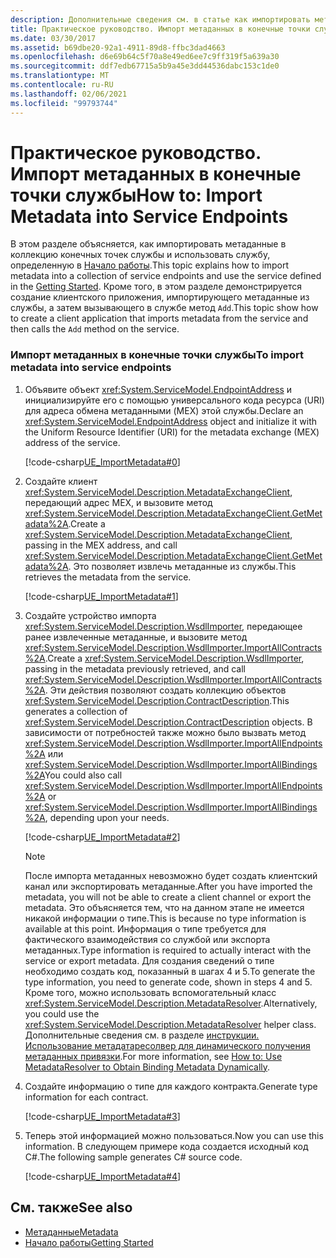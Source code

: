 ```yaml
---
description: Дополнительные сведения см. в статье как импортировать метаданные в конечные точки службы.
title: Практическое руководство. Импорт метаданных в конечные точки службы
ms.date: 03/30/2017
ms.assetid: b69dbe20-92a1-4911-89d8-ffbc3dad4663
ms.openlocfilehash: d6e69b64c5f70a8e49ed6ee7c9ff319f5a639a30
ms.sourcegitcommit: ddf7edb67715a5b9a45e3dd44536dabc153c1de0
ms.translationtype: MT
ms.contentlocale: ru-RU
ms.lasthandoff: 02/06/2021
ms.locfileid: "99793744"
---
```

# <a name="how-to-import-metadata-into-service-endpoints"></a><span data-ttu-id="b1175-103">Практическое руководство. Импорт метаданных в конечные точки службы</span><span class="sxs-lookup"><span data-stu-id="b1175-103">How to: Import Metadata into Service Endpoints</span></span>

<span data-ttu-id="b1175-104">В этом разделе объясняется, как импортировать метаданные в коллекцию конечных точек службы и использовать службу, определенную в [Начало работы](../samples/getting-started-sample.md).</span><span class="sxs-lookup"><span data-stu-id="b1175-104">This topic explains how to import metadata into a collection of service endpoints and use the service defined in the [Getting Started](../samples/getting-started-sample.md).</span></span> <span data-ttu-id="b1175-105">Кроме того, в этом разделе демонстрируется создание клиентского приложения, импортирующего метаданные из службы, а затем вызывающего в службе метод `Add`.</span><span class="sxs-lookup"><span data-stu-id="b1175-105">This topic show how to create a client application that imports metadata from the service and then calls the `Add` method on the service.</span></span>  
  
### <a name="to-import-metadata-into-service-endpoints"></a><span data-ttu-id="b1175-106">Импорт метаданных в конечные точки службы</span><span class="sxs-lookup"><span data-stu-id="b1175-106">To import metadata into service endpoints</span></span>  
  
1. <span data-ttu-id="b1175-107">Объявите объект <xref:System.ServiceModel.EndpointAddress> и инициализируйте его с помощью универсального кода ресурса (URI) для адреса обмена метаданными (MEX) этой службы.</span><span class="sxs-lookup"><span data-stu-id="b1175-107">Declare an <xref:System.ServiceModel.EndpointAddress> object and initialize it with the Uniform Resource Identifier (URI) for the metadata exchange (MEX) address of the service.</span></span>  
  
     [!code-csharp[UE_ImportMetadata#0](../../../../samples/snippets/csharp/VS_Snippets_CFX/ue_importmetadata/cs/client.cs#0)]  
  
2. <span data-ttu-id="b1175-108">Создайте клиент <xref:System.ServiceModel.Description.MetadataExchangeClient>, передающий адрес MEX, и вызовите метод <xref:System.ServiceModel.Description.MetadataExchangeClient.GetMetadata%2A>.</span><span class="sxs-lookup"><span data-stu-id="b1175-108">Create a <xref:System.ServiceModel.Description.MetadataExchangeClient>, passing in the MEX address, and call <xref:System.ServiceModel.Description.MetadataExchangeClient.GetMetadata%2A>.</span></span> <span data-ttu-id="b1175-109">Это позволяет извлечь метаданные из службы.</span><span class="sxs-lookup"><span data-stu-id="b1175-109">This retrieves the metadata from the service.</span></span>  
  
     [!code-csharp[UE_ImportMetadata#1](../../../../samples/snippets/csharp/VS_Snippets_CFX/ue_importmetadata/cs/client.cs#1)]  
  
3. <span data-ttu-id="b1175-110">Создайте устройство импорта <xref:System.ServiceModel.Description.WsdlImporter>, передающее ранее извлеченные метаданные, и вызовите метод <xref:System.ServiceModel.Description.WsdlImporter.ImportAllContracts%2A>.</span><span class="sxs-lookup"><span data-stu-id="b1175-110">Create a <xref:System.ServiceModel.Description.WsdlImporter>, passing in the metadata previously retrieved, and call <xref:System.ServiceModel.Description.WsdlImporter.ImportAllContracts%2A>.</span></span> <span data-ttu-id="b1175-111">Эти действия позволяют создать коллекцию объектов <xref:System.ServiceModel.Description.ContractDescription>.</span><span class="sxs-lookup"><span data-stu-id="b1175-111">This generates a collection of <xref:System.ServiceModel.Description.ContractDescription> objects.</span></span> <span data-ttu-id="b1175-112">В зависимости от потребностей также можно было вызвать метод <xref:System.ServiceModel.Description.WsdlImporter.ImportAllEndpoints%2A> или <xref:System.ServiceModel.Description.WsdlImporter.ImportAllBindings%2A></span><span class="sxs-lookup"><span data-stu-id="b1175-112">You could also call <xref:System.ServiceModel.Description.WsdlImporter.ImportAllEndpoints%2A> or <xref:System.ServiceModel.Description.WsdlImporter.ImportAllBindings%2A>, depending upon your needs.</span></span>  
  
     [!code-csharp[UE_ImportMetadata#2](../../../../samples/snippets/csharp/VS_Snippets_CFX/ue_importmetadata/cs/client.cs#2)]  
  
    > [!NOTE]
    > <span data-ttu-id="b1175-113">После импорта метаданных невозможно будет создать клиентский канал или экспортировать метаданные.</span><span class="sxs-lookup"><span data-stu-id="b1175-113">After you have imported the metadata, you will not be able to create a client channel or export the metadata.</span></span> <span data-ttu-id="b1175-114">Это объясняется тем, что на данном этапе не имеется никакой информации о типе.</span><span class="sxs-lookup"><span data-stu-id="b1175-114">This is because no type information is available at this point.</span></span> <span data-ttu-id="b1175-115">Информация о типе требуется для фактического взаимодействия со службой или экспорта метаданных.</span><span class="sxs-lookup"><span data-stu-id="b1175-115">Type information is required to actually interact with the service or export metadata.</span></span> <span data-ttu-id="b1175-116">Для создания сведений о типе необходимо создать код, показанный в шагах 4 и 5.</span><span class="sxs-lookup"><span data-stu-id="b1175-116">To generate the type information, you need to generate code, shown in steps 4 and 5.</span></span> <span data-ttu-id="b1175-117">Кроме того, можно использовать вспомогательный класс <xref:System.ServiceModel.Description.MetadataResolver>.</span><span class="sxs-lookup"><span data-stu-id="b1175-117">Alternatively, you could use the <xref:System.ServiceModel.Description.MetadataResolver> helper class.</span></span> <span data-ttu-id="b1175-118">Дополнительные сведения см. в разделе [инструкции. Использование метадатаресолвер для динамического получения метаданных привязки](how-to-use-metadataresolver-to-obtain-binding-metadata-dynamically.md).</span><span class="sxs-lookup"><span data-stu-id="b1175-118">For more information, see [How to: Use MetadataResolver to Obtain Binding Metadata Dynamically](how-to-use-metadataresolver-to-obtain-binding-metadata-dynamically.md).</span></span>  
  
4. <span data-ttu-id="b1175-119">Создайте информацию о типе для каждого контракта.</span><span class="sxs-lookup"><span data-stu-id="b1175-119">Generate type information for each contract.</span></span>  
  
     [!code-csharp[UE_ImportMetadata#3](../../../../samples/snippets/csharp/VS_Snippets_CFX/ue_importmetadata/cs/client.cs#3)]  
  
5. <span data-ttu-id="b1175-120">Теперь этой информацией можно пользоваться.</span><span class="sxs-lookup"><span data-stu-id="b1175-120">Now you can use this information.</span></span> <span data-ttu-id="b1175-121">В следующем примере кода создается исходный код C#.</span><span class="sxs-lookup"><span data-stu-id="b1175-121">The following sample generates C# source code.</span></span>  
  
     [!code-csharp[UE_ImportMetadata#4](../../../../samples/snippets/csharp/VS_Snippets_CFX/ue_importmetadata/cs/client.cs#4)]  
  
## <a name="see-also"></a><span data-ttu-id="b1175-122">См. также</span><span class="sxs-lookup"><span data-stu-id="b1175-122">See also</span></span>

- [<span data-ttu-id="b1175-123">Метаданные</span><span class="sxs-lookup"><span data-stu-id="b1175-123">Metadata</span></span>](metadata.md)
- [<span data-ttu-id="b1175-124">Начало работы</span><span class="sxs-lookup"><span data-stu-id="b1175-124">Getting Started</span></span>](../samples/getting-started-sample.md)
